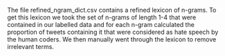
The file refined_ngram_dict.csv contains a refined lexicon of n-grams. To get this lexicon we took the set of n-grams of length 1-4 that were contained in our labelled data and for each n-gram calculated the proportion of tweets containing it that were considered as hate speech by the human coders. We then manually went through the lexicon to remove irrelevant terms.